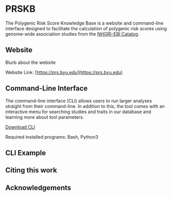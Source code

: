 # PRSKB

The Polygenic Risk Score Knowledge Base is a website and command-line interface designed to facilitate the calculation of polygenic risk scores using genome-wide association studies from the [NHGRI-EBI Catalog](https://www.ebi.ac.uk/gwas). 

## Website

Blurb about the website

Website Link: [https://prs.byu.edu](https://prs.byu.edu)

## Command-Line Interface

The command-line interface (CLI) allows users to run larger analyses straight from their command-line. In addition to this, the tool comes with an interactive menu for searching studies and traits in our database and learning more about tool parameters. 

[Download CLI](https://prs.byu.edu/download_cli)

Required installed programs: Bash, Python3

## CLI Example



## Citing this work



## Acknowledgements

<!-- ## Loading a Table into MySQL

1. Make sure you have the necessary files in lsprs.
If you haven't added them to the github, do so now. Once added, follow the directions for re-uploading the repository
to the server. 

2. CD into /home/var/www/prs.byu.edu/html/tables

3. Log in
```console
mysql -u polyscore -p --local-infile polyscore
```

4. Switch to the polyscore database. 
```sql
USE polyscore;
```

5. OPTIONAL: If you already have a table for the trait and want to replace it, first drop the table.
```sql 
DROP TABLE t2d;
```

6. Create the new table. Run the following command to create a table with the standard columns:
```sql
SET @tblName = 'nameYouWantForTable'; \. createTable.sql
```

7. Load the data into the table. If your csv file is not located in the same directory that you were in when you logged into mysql, then pass in the full file path.

```sql 
LOAD DATA LOCAL INFILE 't2d.csv' INTO TABLE t2d COLUMNS TERMINATED BY ',' LINES TERMINATED BY '\n' IGNORE 1 LINES;
```

8. Check whether it's been loaded correctly using code such as 
```sql
SELECT * FROM t2d; 
SELECT * FROM t2d WHERE study='Lambert 2013 etc.';
```

### Replacing a String:

This code would get rid of an extra \r character in the study column
```sql
UPDATE hf 
SET study = REPLACE(study, '\r', '');
```
 -->
